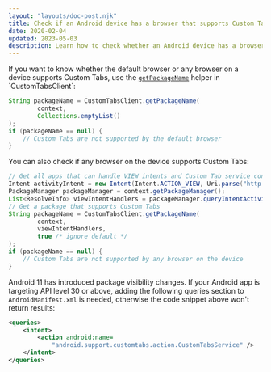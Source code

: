 ```yaml
---
layout: "layouts/doc-post.njk"
title: Check if an Android device has a browser that supports Custom Tabs?
date: 2020-02-04
updated: 2023-05-03
description: Learn how to check whether an Android device has a browser that supports Custom Tab.
---
```


If you want to know whether the default browser or any browser on a device supports Custom Tabs, use the [`getPackageName`](https://developer.android.com/reference/androidx/browser/customtabs/CustomTabsClient#getPackageName(android.content.Context,java.util.List%3Cjava.lang.String%3E,boolean)) helper in `CustomTabsClient`:

```java
String packageName = CustomTabsClient.getPackageName(
        context, 
        Collections.emptyList()
);
if (packageName == null) {
    // Custom Tabs are not supported by the default browser
}
```

You can also check if any browser on the device supports Custom Tabs:

```java
// Get all apps that can handle VIEW intents and Custom Tab service connections.
Intent activityIntent = new Intent(Intent.ACTION_VIEW, Uri.parse("http://www.example.com"));
PackageManager packageManager = context.getPackageManager();
List<ResolveInfo> viewIntentHandlers = packageManager.queryIntentActivities(activityIntent, 0);
// Get a package that supports Custom Tabs
String packageName = CustomTabsClient.getPackageName(
        context, 
        viewIntentHandlers,
        true /* ignore default */
);
if (packageName == null) {
    // Custom Tabs are not supported by any browser on the device
}
```

Android 11 has introduced package visibility changes. If your Android app is targeting API level 30 or above, adding the following queries section to `AndroidManifest.xml` is needed, otherwise the code snippet above won't return results:

```xml
<queries>
    <intent>
        <action android:name=
            "android.support.customtabs.action.CustomTabsService" />
    </intent>
</queries>
```

